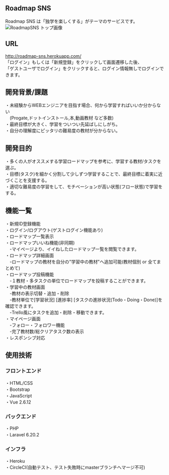 ## Roadmap SNS

Roadmap SNS は「独学を楽しくする」がテーマのサービスです。
![RoadmapSNS トップ画像](https://user-images.githubusercontent.com/62815672/114507786-941a0180-9c6e-11eb-88d1-abb4c9573ede.png)

## URL
http://roadmap-sns.herokuapp.com/  
「ログイン」もしくは「新規登録」をクリックして画面遷移した後、   
「ゲストユーザでログイン」をクリックすると、ログイン情報無しでログインできます。

## 開発背景/課題
・未経験からWEBエンジニアを目指す場合、何から学習すればいいか分からない  
　(Progate,ドットインストール,本,動画教材 など多数)  
・最終目標が大きく、学習をついつい先延ばしにしがち。    
・自分の理解度にピッタリの難易度の教材が分からない。  

## 開発目的  
・多くの人がオススメする学習ロードマップを参考に、学習する教材/タスクを選ぶ。  
・目標(タスク)を細かく分割して少しずつ学習することで、最終目標に着実に近づくことを支援する。  
・適切な難易度の学習をして、モチベーションが高い状態(フロー状態)で学習をする。  

## 機能一覧
・新規ID登録機能  
・ログイン/ログアウト(ゲストログイン機能あり)  
・ロードマップ一覧表示  
・ロードマップいいね機能(非同期)  
　-マイページより、イイねしたロードマップ一覧を閲覧できます。  
・ロードマップ詳細画面  
　-ロードマップの教材を自分の"学習中の教材"へ追加可能(教材個別 or 全てまとめて)  
・ロードマップ投稿機能  
　-１教材・多タスクの単位でロードマップを投稿することができます。  
・学習中の教材画面  
　-教材の表示切替・追加・削除  
　-教材単位で[学習状況] [進捗率] [タスクの進捗状況(Todo・Doing・Done)]を確認できます。  
　-Trello風にタスクを追加・削除・移動できます。  
・マイページ画面  
　-フォロー・フォロワー機能  
　-完了教材数/総クリアタスク数の表示  
・レスポンシブ対応
 

## 使用技術
### フロントエンド
・HTML/CSS  
・Bootstrap  
・JavaScript  
・Vue  2.6.12

### バックエンド  
・PHP  
・Laravel 6.20.2

### インフラ  
・Heroku  
・CircleCI(自動テスト、テスト失敗時にmasterブランチへマージ不可)  



